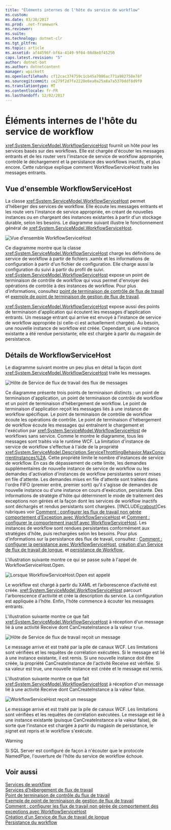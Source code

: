 ```yaml
---
title: "Éléments internes de l'hôte du service de workflow"
ms.custom: 
ms.date: 03/30/2017
ms.prod: .net-framework
ms.reviewer: 
ms.suite: 
ms.technology: dotnet-clr
ms.tgt_pltfrm: 
ms.topic: article
ms.assetid: af44596f-bf6a-4149-9f04-08d8e8f45250
caps.latest.revision: "5"
author: dotnet-bot
ms.author: dotnetcontent
manager: wpickett
ms.openlocfilehash: cf12cac374759c1cb45a7086ac771a982758e78f
ms.sourcegitcommit: ce279f2d7fe2220e6ea0a25a8a7a5370ddf8d9f0
ms.translationtype: MT
ms.contentlocale: fr-FR
ms.lasthandoff: 12/02/2017
---
```

# <a name="workflow-service-host-internals"></a>Éléments internes de l'hôte du service de workflow
<xref:System.ServiceModel.WorkflowServiceHost> fournit un hôte pour les services basés sur des workflows. Elle est chargée d'écouter les messages entrants et de les router vers l'instance de service de workflow appropriée, contrôle le déchargement et la persistance des workflows inactifs, et plus encore. Cette rubrique explique comment WorkflowServiceHost traite les messages entrants.  
  
## <a name="workflowservicehost-overview"></a>Vue d'ensemble WorkflowServiceHost  
 La classe <xref:System.ServiceModel.WorkflowServiceHost> permet d'héberger des services de workflow. Elle écoute les messages entrants et les route vers l'instance de service appropriée, en créant de nouvelles instances ou en chargeant des instances existantes à partir d'un stockage durable, selon les besoins.  Le diagramme suivant illustre le fonctionnement général de <xref:System.ServiceModel.WorkflowServiceHost>.  
  
 ![Vue d’ensemble WorkflowServiceHost](../../../../docs/framework/wcf/feature-details/media/wfshhighlevel.gif "WFSHHighLevel")  
  
 Ce diagramme montre que la classe <xref:System.ServiceModel.WorkflowServiceHost> charge les définitions de service de workflow à partir de fichiers .xamlx et les informations de configuration à partir d'un fichier de configuration. Elle charge aussi la configuration du suivi à partir du profil de suivi. <xref:System.ServiceModel.WorkflowServiceHost> expose un point de terminaison de contrôle de workflow qui vous permet d'envoyer des opérations de contrôle à des instances de workflow.  Pour plus d’informations, consultez [point de terminaison de contrôle de flux de travail](../../../../docs/framework/wcf/feature-details/workflow-control-endpoint.md) et [exemple de point de terminaison de gestion de flux de travail](../../../../docs/framework/windows-workflow-foundation/samples/workflow-management-endpoint-sample.md).  
  
 <xref:System.ServiceModel.WorkflowServiceHost> expose aussi des points de terminaison d'application qui écoutent les messages d'application entrants. Un message entrant qui arrive est envoyé à l'instance de service de workflow appropriée (si celle-ci est actuellement chargée). Au besoin, une nouvelle instance de workflow est créée. Cependant, si une instance existante a été rendue persistante, elle est chargée à partir du magasin de persistance.  
  
## <a name="workflowservicehost-details"></a>Détails de WorkflowServiceHost  
 Le diagramme suivant montre un peu plus en détail la façon dont <xref:System.ServiceModel.WorkflowServiceHost> traite les messages.  
  
 ![Hôte de Service de flux de travail des flux de messages](../../../../docs/framework/wcf/feature-details/media/wfshmessageflow.gif "WFSHMessageFlow")  
  
 Ce diagramme présente trois points de terminaison distincts : un point de terminaison d'application, un point de terminaison de contrôle de workflow et un point de terminaison d'hébergement de workflow. Le point de terminaison d'application reçoit les messages liés à une instance de workflow spécifique. Le point de terminaison de contrôle de workflow écoute les opérations de contrôle. Le point de terminaison d'hébergement de workflow écoute les messages qui entraînent le chargement et l'exécution par <xref:System.ServiceModel.WorkflowServiceHost> de workflows sans service. Comme le montre le diagramme, tous les messages sont traités via le runtime WCF.  La limitation d'instance de service de workflow s'effectue à l'aide de la propriété <xref:System.ServiceModel.Description.ServiceThrottlingBehavior.MaxConcurrentInstances%2A>. Cette propriété limite le nombre d'instances de service de workflow. En cas de dépassement de cette limite, les demandes supplémentaires de nouvelle instance de service de workflow ou les demandes d'activation d'instances de workflow persistantes seront mises en file d'attente. Les demandes mises en file d'attente sont traitées dans l'ordre FIFO (premier entré, premier sorti) qu'il s'agisse de demandes de nouvelle instance ou d'une instance en cours d'exécution, persistante. Des informations de stratégie d'hôte qui déterminent le mode de traitement des exceptions non gérées et la façon dont les services de workflow inactifs sont déchargés et rendus persistants sont chargées. [!INCLUDE[crabout](../../../../includes/crabout-md.md)]Ces rubriques voir [Comment : configurer les flux de travail non gérée comportement d’Exception avec WorkflowServiceHost](../../../../docs/framework/wcf/feature-details/config-workflow-unhandled-exception-workflowservicehost.md) et [Comment : configurer le comportement inactif avec WorkflowServiceHost](../../../../docs/framework/wcf/feature-details/how-to-configure-idle-behavior-with-workflowservicehost.md). Les instances de workflow sont rendues persistantes conformément aux stratégies d'hôte, puis rechargées selon les besoins. Pour plus d’informations sur la persistance des flux de travail, consultez : [Comment : configurer la persistance avec WorkflowServiceHost](../../../../docs/framework/wcf/feature-details/how-to-configure-persistence-with-workflowservicehost.md), [création d’un Service de flux de travail de longue](../../../../docs/framework/wcf/feature-details/creating-a-long-running-workflow-service.md), et [persistance de Workflow ](../../../../docs/framework/windows-workflow-foundation/workflow-persistence.md).  
  
 L'illustration suivante montre ce qui se passe suite à l'appel de WorkflowServiceHost.Open.  
  
 ![Lorsque WorkflowServiceHost.Open est appelé](../../../../docs/framework/wcf/feature-details/media/wfhostopen.gif "WFHostOpen")  
  
 Le workflow est chargé à partir du XAML et l’arborescence d’activité est créée. <xref:System.ServiceModel.WorkflowServiceHost> parcourt l'arborescence d'activité et crée la description du service. La configuration est appliquée à l'hôte. Enfin, l'hôte commence à écouter les messages entrants.  
  
 L'illustration suivante montre ce que fait <xref:System.ServiceModel.WorkflowServiceHost> à réception d'un message lié à une activité Receive dont CanCreateInstance a la valeur `true`.  
  
 ![Hôte de Service de flux de travail reçoit un message](../../../../docs/framework/wcf/feature-details/media/wfhreceivemessagecci.gif "WFHReceiveMessageCCI")  
  
 Le message arrive et est traité par la pile de canaux WCF. Les limitations sont vérifiées et les requêtes de corrélation exécutées. Si le message est lié à une instance existante, il est remis. Si une nouvelle instance doit être créée, la propriété CanCreateInstance de l'activité Receive est vérifiée. Si sa valeur est true, une nouvelle instance est créée et le message est remis.  
  
 L'illustration suivante montre ce que fait <xref:System.ServiceModel.WorkflowServiceHost> à réception d'un message lié à une activité Receive dont CanCreateInstance a la valeur false.  
  
 ![WorkflowServiceHost reçoit un message](../../../../docs/framework/wcf/feature-details/media/wfshreceivemessage.gif "WFSHReceiveMessage")  
  
 Le message arrive et est traité par la pile de canaux WCF. Les limitations sont vérifiées et les requêtes de corrélation exécutées. Le message est lié à une instance existante (puisque CanCreateInstance a la valeur false), de sorte que l'instance est chargée à partir du magasin de persistance, le signet est repris et le workflow s'exécute.  
  
> [!WARNING]
>  Si SQL Server est configuré de façon à n'écouter que le protocole NamedPipe, l'ouverture de l'hôte du service de workflow échoue.  
  
## <a name="see-also"></a>Voir aussi  
 [Services de workflow](../../../../docs/framework/wcf/feature-details/workflow-services.md)  
 [Services d’hébergement de flux de travail](../../../../docs/framework/wcf/feature-details/hosting-workflow-services.md)  
 [Point de terminaison de contrôle du flux de travail](../../../../docs/framework/wcf/feature-details/workflow-control-endpoint.md)  
 [Exemple de point de terminaison de gestion de flux de travail](../../../../docs/framework/windows-workflow-foundation/samples/workflow-management-endpoint-sample.md)  
 [Comment : configurer les flux de travail non gérée de comportement des exceptions avec WorkflowServiceHost](../../../../docs/framework/wcf/feature-details/config-workflow-unhandled-exception-workflowservicehost.md)  
 [Création d’un Service de flux de travail de longue](../../../../docs/framework/wcf/feature-details/creating-a-long-running-workflow-service.md)  
 [Persistance du workflow](../../../../docs/framework/windows-workflow-foundation/workflow-persistence.md)
